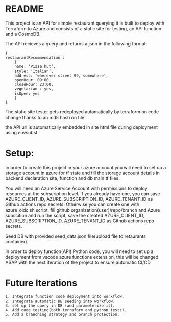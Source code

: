 # README
This project is an API for simple restaurant querying
it is built to deploy with Terraform to Azure and consists of a static site for testing, an API function and a CosmoDB.

The API recieves a query and returns a json in the following format:
```code
{
restaurantRecommendation :
    {
    name: ‘Pizza hut’,
    style: ‘Italian’,
    address: ‘wherever street 99, somewhere’,
    openHour: 09:00,
    closeHour: 23:00,
    vegetarian : yes,
    isOpen: yes
    }
}
```

The static site tester gets redeployed automatically by terraform on code change thanks to an md5 hash on file.

the API url is automatically embedded in site html file during deployment using envsubst.

# Setup:
In order to create this project in your azure account you will need to set up a storage account in azure for tf state
and fill the storage account details in backend declaration site, function and db main.tf files.

You will need an Azure Service Account with permissions to deploy resources at the subscription level.
If you already have one, you can save AZURE_CLIENT_ID, AZURE_SUBSCRIPTION_ID, AZURE_TENANT_ID as Github actions repo secrets.
Otherwise you can create one with azure_oidc.sh script, fill github organization(user)/repo/branch and Azure subscition and run the script, save the created AZURE_CLIENT_ID, AZURE_SUBSCRIPTION_ID, AZURE_TENANT_ID as Github actions repo secrets.

Seed DB with provided seed_data.json file(upload file to retaurants container).

In order to deploy function(API) Python code, you will need to set up a deployment from vscode azure functions extension, this will be changed ASAP with the next iteration of the project to ensure automatic CI/CD


# Future Iterations
    1. Integrate function code deployment into workflow.
    2. Integrate automatic DB seeding into workflow.
    3. set up the query in DB (and parameterize it).
    4. Add code testing(both terraform and python tests).
    5. Add a branching strategy and branch protection.
